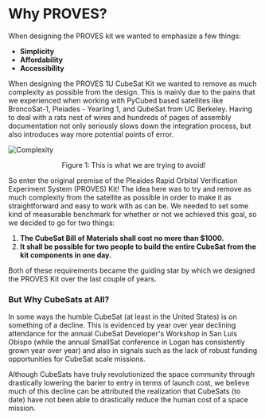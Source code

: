 # Why PROVES? 
When designing the PROVES kit we wanted to emphasize a few things: 

- **Simplicity**
- **Affordability**
- **Accessibility**

When designing the PROVES 1U CubeSat Kit we wanted to remove as much complexity as possible from the design. This is mainly due to the pains that we experienced when working with PyCubed based satellites like BroncoSat-1, Pleiades - Yearling 1, and QubeSat from UC Berkeley. Having to deal with a rats nest of wires and hundreds of pages of assembly documentation not only seriously slows down the integration process, but also introduces way more potential points of error. 

![Complexity](images/fig_c.png)
<p align="center">Figure 1: This is what we are trying to avoid!</p>

So enter the original premise of the Pleaides Rapid Orbital Verification Experiment System (PROVES) Kit! The idea here was to try and remove as much complexity from the satellite as possible in order to make it as straightforward and easy to work with as can be. We needed to set some kind of measurable benchmark for whether or not we achieved this goal, so we decided to go for two things: 

1. **The CubeSat Bill of Materials shall cost no more than $1000.** 
2. **It shall be possible for two people to build the entire CubeSat from the kit components in one day.** 

Both of these requirements became the guiding star by which we designed the PROVES Kit over the last couple of years. 

### But Why CubeSats at All? 
In some ways the humble CubeSat (at least in the United States) is on something of a decline. This is evidenced by year over year declining attendance for the annual CubeSat Developer's Workshop in San Luis Obispo (while the annual SmallSat conference in Logan has consistently grown year over year) and also in signals such as the lack of robust funding opportunities for CubeSat scale missions. 

Although CubeSats have truly revolutionized the space community through drastically lowering the barier to entry in terms of launch cost, we believe much of this decline can be attributed the realization that CubeSats (to date) have not been able to drastically reduce the human cost of a space mission. 
